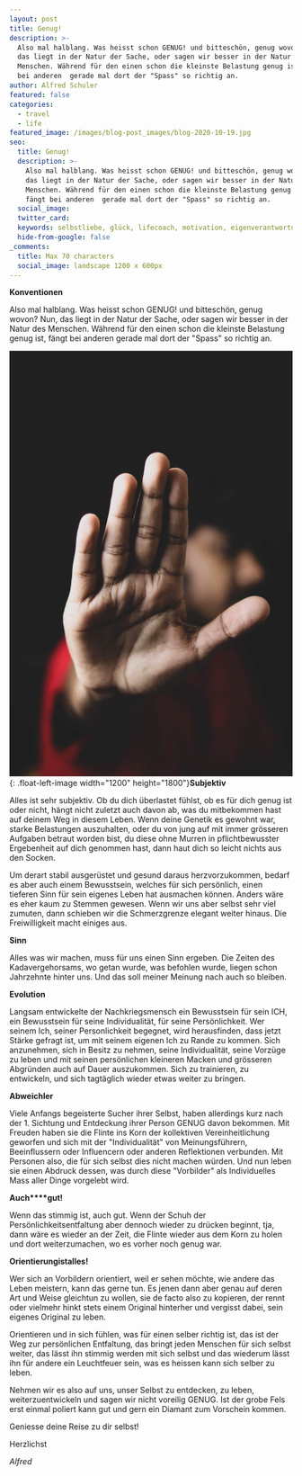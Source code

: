 ```yaml
---
layout: post
title: Genug!
description: >-
  Also mal halblang. Was heisst schon GENUG! und bitteschön, genug wovon? Nun,
  das liegt in der Natur der Sache, oder sagen wir besser in der Natur des
  Menschen. Während für den einen schon die kleinste Belastung genug ist, fängt
  bei anderen  gerade mal dort der "Spass" so richtig an. 
author: Alfred Schuler
featured: false
categories:
  - travel
  - life
featured_image: /images/blog-post_images/blog-2020-10-19.jpg
seo:
  title: Genug!
  description: >-
    Also mal halblang. Was heisst schon GENUG! und bitteschön, genug wovon? Nun,
    das liegt in der Natur der Sache, oder sagen wir besser in der Natur des
    Menschen. Während für den einen schon die kleinste Belastung genug ist,
    fängt bei anderen  gerade mal dort der "Spass" so richtig an.
  social_image:
  twitter_card:
  keywords: selbstliebe, glück, lifecoach, motivation, eigenverantwortung, philosophie
  hide-from-google: false
_comments:
  title: Max 70 characters
  social_image: landscape 1200 x 600px
---
```

**Konventionen**

Also mal halblang. Was heisst schon GENUG\! und bitteschön, genug wovon? Nun, das liegt in der Natur der Sache, oder sagen wir besser in der Natur des Menschen. Während für den einen schon die kleinste Belastung genug ist, fängt bei anderen gerade mal dort der "Spass" so richtig an.

![](/images/blog-post_images/blog-2020-10-19.jpg){: .float-left-image width="1200" height="1800"}**Subjektiv**

Alles ist sehr subjektiv. Ob du dich überlastet fühlst, ob es für dich genug ist oder nicht, hängt nicht zuletzt auch davon ab, was du mitbekommen hast auf deinem Weg in diesem Leben. Wenn deine Genetik es gewohnt war, starke Belastungen auszuhalten, oder du von jung auf mit immer grösseren Aufgaben betraut worden bist, du diese ohne Murren in pflichtbewusster Ergebenheit auf dich genommen hast, dann haut dich so leicht nichts aus den Socken.

Um derart stabil ausgerüstet und gesund daraus herzvorzukommen, bedarf es aber auch einem Bewusstsein, welches für sich persönlich, einen tieferen Sinn für sein eigenes Leben hat ausmachen können. Anders wäre es eher kaum zu Stemmen gewesen. Wenn wir uns aber selbst sehr viel zumuten, dann schieben wir die Schmerzgrenze elegant weiter hinaus. Die Freiwilligkeit macht einiges aus.

**Sinn**

Alles was wir machen, muss für uns einen Sinn ergeben. Die Zeiten des Kadavergehorsams, wo getan wurde, was befohlen wurde, liegen schon Jahrzehnte hinter uns. Und das soll meiner Meinung nach auch so bleiben.

**Evolution**

Langsam entwickelte der Nachkriegsmensch ein Bewusstsein für sein ICH, ein Bewusstsein für seine Individualität, für seine Persönlichkeit. Wer seinem Ich, seiner Personlichkeit begegnet, wird herausfinden, dass jetzt Stärke gefragt ist, um mit seinem eigenen Ich zu Rande zu kommen. Sich anzunehmen, sich in Besitz zu nehmen, seine Individualität, seine Vorzüge zu leben und mit seinen persönlichen kleineren Macken und grösseren Abgründen auch auf Dauer auszukommen. Sich zu trainieren, zu entwickeln, und sich tagtäglich wieder etwas weiter zu bringen.

**Abweichler**

Viele Anfangs begeisterte Sucher ihrer Selbst, haben allerdings kurz nach der 1. Sichtung und Entdeckung ihrer Person GENUG davon bekommen. Mit Freuden haben sie die Flinte ins Korn der kollektiven Vereinheitlichung geworfen und sich mit der "Individualität" von Meinungsführern, Beeinflussern oder Influencern oder anderen Reflektionen verbunden. Mit Personen also, die für sich selbst dies nicht machen würden. Und nun leben sie einen Abdruck dessen, was durch diese "Vorbilder" als Individuelles Mass aller Dinge vorgelebt wird.

**Auch****gut\!**

Wenn das stimmig ist, auch gut. Wenn der Schuh der Persönlichkeitsentfaltung aber dennoch wieder zu drücken beginnt, tja, dann wäre es wieder an der Zeit, die Flinte wieder aus dem Korn zu holen und dort weiterzumachen, wo es vorher noch genug war.

**Orientierung****ist****alles\!**

Wer sich an Vorbildern orientiert, weil er sehen möchte, wie andere das Leben meistern, kann das gerne tun. Es jenen dann aber genau auf deren Art und Weise gleichtun zu wollen, sie de facto also zu kopieren, der rennt oder vielmehr hinkt stets einem Original hinterher und vergisst dabei, sein eigenes Original zu leben.

Orientieren und in sich fühlen, was für einen selber richtig ist, das ist der Weg zur persönlichen Entfaltung, das bringt jeden Menschen für sich selbst weiter, das lässt ihn stimmig werden mit sich selbst und das wiederum lässt ihn für andere ein Leuchtfeuer sein, was es heissen kann sich selber zu leben.

Nehmen wir es also auf uns, unser Selbst zu entdecken, zu leben, weiterzuentwickeln und sagen wir nicht voreilig GENUG. Ist der grobe Fels erst einmal poliert kann gut und gern ein Diamant zum Vorschein kommen.

Geniesse deine Reise zu dir selbst\!

Herzlichst

*Alfred*
